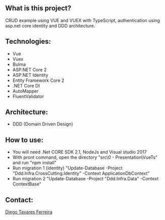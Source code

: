 ## What is this project?
CRUD example using VUE and VUEX with TypeScript, authentication using asp.net core identity and DDD architecture.

## Technologies:
- Vue
- Vuex
- Bulma
- ASP.NET Core 2
- ASP.NET Identity
- Entity Framework Core 2
- .NET Core DI
- AutoMapper
- FluentValidator

## Architecture:
- DDD (Domain Driven Design) 

## How to use:
- You will need .Net CORE SDK 2.1, NodeJs and Visual studio 2017
- With pront command, open the directory "src\0 - Presentation\VueTs" and run "npm install" 
- Run migration 1 (identity) "Update-Database -Project "Ddd.Infra.CrossCutting.Identity" -Context ApplicationDbContext" 
- Run migration 2 "Update-Database -Project "Ddd.Infra.Data" -Context ContextBase"

## Contact:
[Diego Tavares Ferreira](https://www.linkedin.com/in/diego-tavares-ferreira/)
